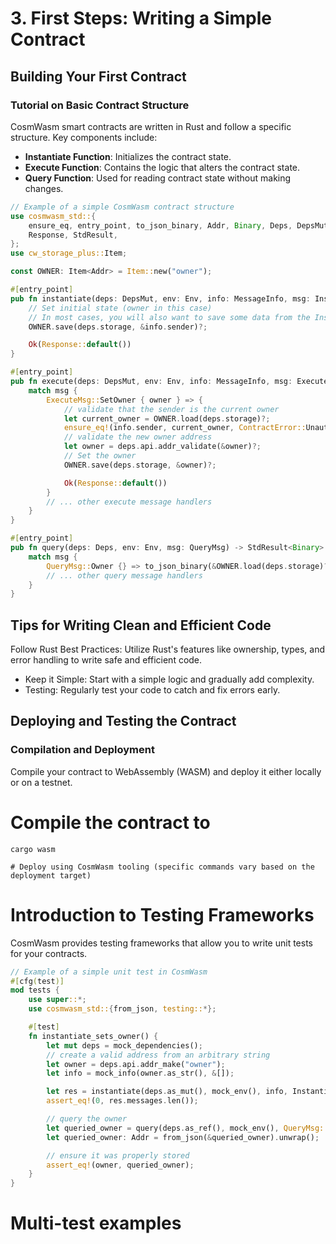 # 3. First Steps: Writing a Simple Contract

## Building Your First Contract

### Tutorial on Basic Contract Structure

CosmWasm smart contracts are written in Rust and follow a specific structure. Key components include:

- **Instantiate Function**: Initializes the contract state.
- **Execute Function**: Contains the logic that alters the contract state.
- **Query Function**: Used for reading contract state without making changes.

```rust
// Example of a simple CosmWasm contract structure
use cosmwasm_std::{
    ensure_eq, entry_point, to_json_binary, Addr, Binary, Deps, DepsMut, Env, MessageInfo,
    Response, StdResult,
};
use cw_storage_plus::Item;

const OWNER: Item<Addr> = Item::new("owner");

#[entry_point]
pub fn instantiate(deps: DepsMut, env: Env, info: MessageInfo, msg: InstantiateMsg) -> StdResult<Response> {
    // Set initial state (owner in this case)
    // In most cases, you will also want to save some data from the InstantiateMsg
    OWNER.save(deps.storage, &info.sender)?;

    Ok(Response::default())
}

#[entry_point]
pub fn execute(deps: DepsMut, env: Env, info: MessageInfo, msg: ExecuteMsg) -> Result<Response, ContractError> {
    match msg {
        ExecuteMsg::SetOwner { owner } => {
            // validate that the sender is the current owner
            let current_owner = OWNER.load(deps.storage)?;
            ensure_eq!(info.sender, current_owner, ContractError::Unauthorized {});
            // validate the new owner address
            let owner = deps.api.addr_validate(&owner)?;
            // Set the owner
            OWNER.save(deps.storage, &owner)?;

            Ok(Response::default())
        }
        // ... other execute message handlers
    }
}

#[entry_point]
pub fn query(deps: Deps, env: Env, msg: QueryMsg) -> StdResult<Binary> {
    match msg {
        QueryMsg::Owner {} => to_json_binary(&OWNER.load(deps.storage)?),
        // ... other query message handlers
    }
}
```

## Tips for Writing Clean and Efficient Code

Follow Rust Best Practices: Utilize Rust's features like ownership, types, and error handling to write safe and efficient code.

- Keep it Simple: Start with a simple logic and gradually add complexity.
- Testing: Regularly test your code to catch and fix errors early.

## Deploying and Testing the Contract

### Compilation and Deployment

Compile your contract to WebAssembly (WASM) and deploy it either locally or on a testnet.

# Compile the contract to

```
cargo wasm

# Deploy using CosmWasm tooling (specific commands vary based on the deployment target)
```

# Introduction to Testing Frameworks

CosmWasm provides testing frameworks that allow you to write unit tests for your contracts.

```rust
// Example of a simple unit test in CosmWasm
#[cfg(test)]
mod tests {
    use super::*;
    use cosmwasm_std::{from_json, testing::*};

    #[test]
    fn instantiate_sets_owner() {
        let mut deps = mock_dependencies();
        // create a valid address from an arbitrary string
        let owner = deps.api.addr_make("owner");
        let info = mock_info(owner.as_str(), &[]);

        let res = instantiate(deps.as_mut(), mock_env(), info, InstantiateMsg {}).unwrap();
        assert_eq!(0, res.messages.len());

        // query the owner
        let queried_owner = query(deps.as_ref(), mock_env(), QueryMsg::Owner {}).unwrap();
        let queried_owner: Addr = from_json(&queried_owner).unwrap();

        // ensure it was properly stored
        assert_eq!(owner, queried_owner);
    }
}
```

# Multi-test examples
